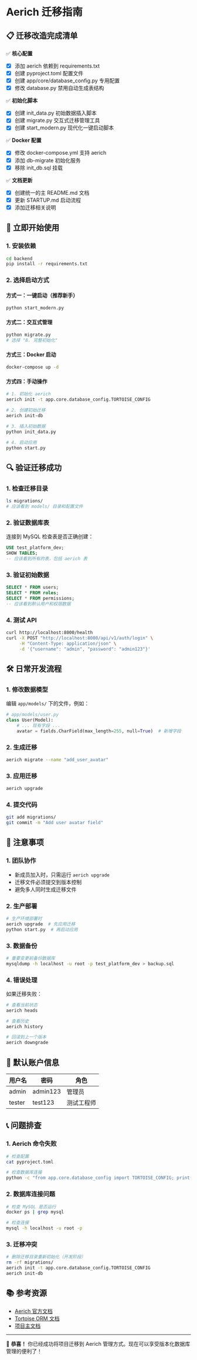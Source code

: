 # Aerich 迁移指南

## 📋 迁移改造完成清单

✅ **核心配置**
- [x] 添加 aerich 依赖到 requirements.txt
- [x] 创建 pyproject.toml 配置文件
- [x] 创建 app/core/database_config.py 专用配置
- [x] 修改 database.py 禁用自动生成表结构

✅ **初始化脚本**
- [x] 创建 init_data.py 初始数据插入脚本
- [x] 创建 migrate.py 交互式迁移管理工具
- [x] 创建 start_modern.py 现代化一键启动脚本

✅ **Docker 配置**
- [x] 修改 docker-compose.yml 支持 aerich
- [x] 添加 db-migrate 初始化服务
- [x] 移除 init_db.sql 挂载

✅ **文档更新**
- [x] 创建统一的主 README.md 文档
- [x] 更新 STARTUP.md 启动流程
- [x] 添加迁移相关说明

## 🚀 立即开始使用

### 1. 安装依赖
```bash
cd backend
pip install -r requirements.txt
```

### 2. 选择启动方式

#### 方式一：一键启动（推荐新手）
```bash
python start_modern.py
```

#### 方式二：交互式管理
```bash
python migrate.py
# 选择 "8. 完整初始化"
```

#### 方式三：Docker 启动
```bash
docker-compose up -d
```

#### 方式四：手动操作
```bash
# 1. 初始化 aerich
aerich init -t app.core.database_config.TORTOISE_CONFIG

# 2. 创建初始迁移
aerich init-db

# 3. 插入初始数据
python init_data.py

# 4. 启动应用
python start.py
```

## 🔍 验证迁移成功

### 1. 检查迁移目录
```bash
ls migrations/
# 应该看到 models/ 目录和配置文件
```

### 2. 验证数据库表
连接到 MySQL 检查表是否正确创建：
```sql
USE test_platform_dev;
SHOW TABLES;
-- 应该看到所有的表，包括 aerich 表
```

### 3. 验证初始数据
```sql
SELECT * FROM users;
SELECT * FROM roles;
SELECT * FROM permissions;
-- 应该看到默认用户和权限数据
```

### 4. 测试 API
```bash
curl http://localhost:8000/health
curl -X POST "http://localhost:8000/api/v1/auth/login" \
     -H "Content-Type: application/json" \
     -d '{"username": "admin", "password": "admin123"}'
```

## 🛠️ 日常开发流程

### 1. 修改数据模型
编辑 `app/models/` 下的文件，例如：
```python
# app/models/user.py
class User(Model):
    # ... 现有字段 ...
    avatar = fields.CharField(max_length=255, null=True)  # 新增字段
```

### 2. 生成迁移
```bash
aerich migrate --name "add_user_avatar"
```

### 3. 应用迁移
```bash
aerich upgrade
```

### 4. 提交代码
```bash
git add migrations/
git commit -m "Add user avatar field"
```

## 🚨 注意事项

### 1. 团队协作
- 新成员加入时，只需运行 `aerich upgrade`
- 迁移文件必须提交到版本控制
- 避免多人同时生成迁移文件

### 2. 生产部署
```bash
# 生产环境部署时
aerich upgrade  # 先应用迁移
python start.py  # 再启动应用
```

### 3. 数据备份
```bash
# 重要变更前备份数据库
mysqldump -h localhost -u root -p test_platform_dev > backup.sql
```

### 4. 错误处理
如果迁移失败：
```bash
# 查看当前状态
aerich heads

# 查看历史
aerich history

# 回滚到上一个版本
aerich downgrade
```

## 🎯 默认账户信息

| 用户名 | 密码 | 角色 |
|--------|------|------|
| admin | admin123 | 管理员 |
| tester | test123 | 测试工程师 |

## 📞 问题排查

### 1. Aerich 命令失败
```bash
# 检查配置
cat pyproject.toml

# 检查数据库连接
python -c "from app.core.database_config import TORTOISE_CONFIG; print(TORTOISE_CONFIG)"
```

### 2. 数据库连接问题
```bash
# 检查 MySQL 是否运行
docker ps | grep mysql

# 检查连接
mysql -h localhost -u root -p
```

### 3. 迁移冲突
```bash
# 删除迁移目录重新初始化（开发阶段）
rm -rf migrations/
aerich init -t app.core.database_config.TORTOISE_CONFIG
aerich init-db
```

## 📚 参考资源

- [Aerich 官方文档](https://github.com/tortoise/aerich)
- [Tortoise ORM 文档](https://tortoise-orm.readthedocs.io/)
- [项目主文档](README.md)

---

🎉 **恭喜！** 你已经成功将项目迁移到 Aerich 管理方式。现在可以享受版本化数据库管理的便利了！